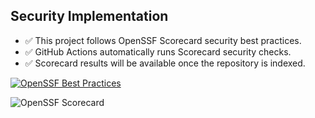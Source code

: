 ## Security Implementation

- ✅ This project follows OpenSSF Scorecard security best practices.
- ✅ GitHub Actions automatically runs Scorecard security checks.
- ✅ Scorecard results will be available once the repository is indexed.

[![OpenSSF Best Practices](https://www.bestpractices.dev/projects/10267/badge)](https://www.bestpractices.dev/projects/10267)

![OpenSSF Scorecard](https://api.securityscorecards.dev/projects/nixguin/password-generator/badge?random=12345)


